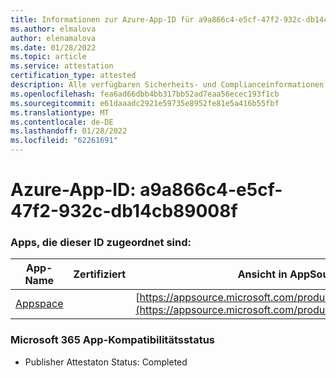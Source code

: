 ```yaml
---
title: Informationen zur Azure-App-ID für a9a866c4-e5cf-47f2-932c-db14cb89008f
ms.author: elmalova
author: elenamalova
ms.date: 01/28/2022
ms.topic: article
ms.service: attestation
certification_type: attested
description: Alle verfügbaren Sicherheits- und Complianceinformationen für a9a866c4-e5cf-47f2-932c-db14cb89008f.
ms.openlocfilehash: fea6ad66dbb4bb317bb52ad7eaa56ecec193f1cb
ms.sourcegitcommit: e61daaadc2921e59735e8952fe81e5a416b55fbf
ms.translationtype: MT
ms.contentlocale: de-DE
ms.lasthandoff: 01/28/2022
ms.locfileid: "62261691"
---
```

# <a name="azure-app-id-a9a866c4-e5cf-47f2-932c-db14cb89008f"></a>Azure-App-ID: a9a866c4-e5cf-47f2-932c-db14cb89008f


### <a name="apps-associated-with-this-id"></a>Apps, die dieser ID zugeordnet sind:
| **App-Name** | **Zertifiziert** | **Ansicht in AppSource** |
|--------------|---------------|-----------------------|
| [Appspace](https://docs.microsoft.com/microsoft-365-app-certification/forward/WA200001738) |  | [https://appsource.microsoft.com/product/office/WA200001738](https://appsource.microsoft.com/product/office/WA200001738) |

### <a name="microsoft-365-app-compliance-status"></a>Microsoft 365 App-Kompatibilitätsstatus
- Publisher Attestaton Status: Completed
